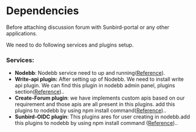 # Dependencies

Before attaching discussion forum with Sunbird-portal or any other applications.

We need to do following services and plugins setup.

### Services:

* **Nodebb**: Nodebb service need to up and running([Reference](../../../use/developer-guide/discussion-forum/developer-installation/installation-guide/nodebb-setup.md)).
* **Write-api plugin:** After setting up of Nodebb. We need to install write api plugin. We can find this plugin in nodebb admin panel, plugins section([Reference](../../../use/developer-guide/discussion-forum/developer-installation/installation-guide/nodebb-setup.md))..
* **Create-Forum plugin**: we have implements custom apis based on our requirement and those apis are all present in this plugins. add this plugins to nodebb by using npm install command([Reference](../../../use/developer-guide/discussion-forum/developer-installation/installation-guide/nodebb-setup.md))..
* **Sunbird-OIDC plugin**: This plugins ares for user creating in nodebb.add this plugins to nodebb by using npm install command ([Reference](../../../use/developer-guide/discussion-forum/developer-installation/installation-guide/nodebb-setup.md))..
